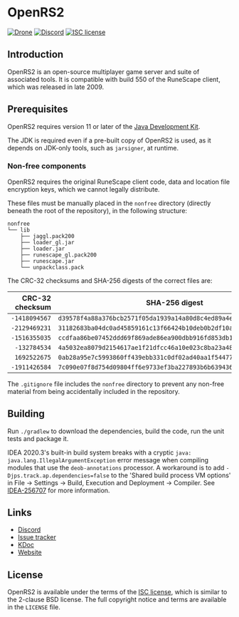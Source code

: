 # OpenRS2

[![Drone][drone-badge]][drone] [![Discord][discord-badge]][discord] [![ISC license][isc-badge]][isc]

## Introduction

OpenRS2 is an open-source multiplayer game server and suite of associated tools.
It is compatible with build 550 of the RuneScape client, which was released in
late 2009.

## Prerequisites

OpenRS2 requires version 11 or later of the [Java Development Kit][jdk].

The JDK is required even if a pre-built copy of OpenRS2 is used, as it depends
on JDK-only tools, such as `jarsigner`, at runtime.

### Non-free components

OpenRS2 requires the original RuneScape client code, data and location file
encryption keys, which we cannot legally distribute.

These files must be manually placed in the `nonfree` directory (directly beneath
the root of the repository), in the following structure:

```
nonfree
└── lib
    ├── jaggl.pack200
    ├── loader_gl.jar
    ├── loader.jar
    ├── runescape_gl.pack200
    ├── runescape.jar
    └── unpackclass.pack
```

The CRC-32 checksums and SHA-256 digests of the correct files are:

| CRC-32 checksum | SHA-256 digest                                                     | File                   |
|----------------:|--------------------------------------------------------------------|------------------------|
|   `-1418094567` | `d39578f4a88a376bcb2571f05da1939a14a80d8c4ed89a4eb172d9e525795fe2` | `jaggl.pack200`        |
|   `-2129469231` | `31182683ba04dc0ad45859161c13f66424b10deb0b2df10aa58b48bba57402db` | `loader_gl.jar`        |
|   `-1516355035` | `ccdfaa86be07452ddd69f869ade86ea900dbb916fd853db16602edf2eb54211b` | `loader.jar`           |
|    `-132784534` | `4a5032ea8079d2154617ae1f21dfcc46a10e023c8ba23a4827d5e25e75c73045` | `runescape_gl.pack200` |
|    `1692522675` | `0ab28a95e7c5993860ff439ebb331c0df02ad40aa1f544777ed91b46d30d3d24` | `runescape.jar`        |
|   `-1911426584` | `7c090e07f8d754d09804ff6e9733ef3ba227893b6b639436db90977b39122590` | `unpackclass.pack`     |

The `.gitignore` file includes the `nonfree` directory to prevent any non-free
material from being accidentally included in the repository.

## Building

Run `./gradlew` to download the dependencies, build the code, run the unit tests
and package it.

IDEA 2020.3's built-in build system breaks with a cryptic
`java: java.lang.IllegalArgumentException` error message when compiling modules
that use the `deob-annotations` processor. A workaround is to add
`-Djps.track.ap.dependencies=false` to the 'Shared build process VM options' in
File -> Settings -> Build, Execution and Deployment -> Compiler. See
[IDEA-256707][idea-bug] for more information.

## Links

* [Discord][discord]
* [Issue tracker][issue-tracker]
* [KDoc][kdoc]
* [Website][www]

## License

OpenRS2 is available under the terms of the [ISC license][isc], which is similar
to the 2-clause BSD license. The full copyright notice and terms are available
in the `LICENSE` file.

[discord-badge]: https://img.shields.io/discord/684495254145335298
[discord]: https://chat.openrs2.org/
[drone-badge]: https://build.openrs2.org/api/badges/openrs2/openrs2/status.svg
[drone]: https://build.openrs2.org/openrs2/openrs2/
[idea-bug]: https://youtrack.jetbrains.com/issue/IDEA-256707
[isc-badge]: https://img.shields.io/badge/license-ISC-informational
[isc]: https://opensource.org/licenses/ISC
[issue-tracker]: https://git.openrs2.org/openrs2/openrs2/issues
[jdk]: https://jdk.java.net/
[kdoc]: https://docs.openrs2.org/
[www]: https://www.openrs2.org/
